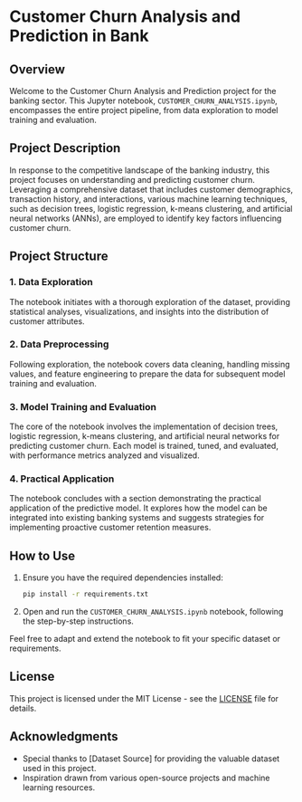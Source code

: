 # Customer Churn Analysis and Prediction in Bank

## Overview

Welcome to the Customer Churn Analysis and Prediction project for the banking sector. This Jupyter notebook, `CUSTOMER_CHURN_ANALYSIS.ipynb`, encompasses the entire project pipeline, from data exploration to model training and evaluation.

## Project Description

In response to the competitive landscape of the banking industry, this project focuses on understanding and predicting customer churn. Leveraging a comprehensive dataset that includes customer demographics, transaction history, and interactions, various machine learning techniques, such as decision trees, logistic regression, k-means clustering, and artificial neural networks (ANNs), are employed to identify key factors influencing customer churn.

## Project Structure

### 1. Data Exploration

The notebook initiates with a thorough exploration of the dataset, providing statistical analyses, visualizations, and insights into the distribution of customer attributes.

### 2. Data Preprocessing

Following exploration, the notebook covers data cleaning, handling missing values, and feature engineering to prepare the data for subsequent model training and evaluation.

### 3. Model Training and Evaluation

The core of the notebook involves the implementation of decision trees, logistic regression, k-means clustering, and artificial neural networks for predicting customer churn. Each model is trained, tuned, and evaluated, with performance metrics analyzed and visualized.

### 4. Practical Application

The notebook concludes with a section demonstrating the practical application of the predictive model. It explores how the model can be integrated into existing banking systems and suggests strategies for implementing proactive customer retention measures.

## How to Use

1. Ensure you have the required dependencies installed:

   ```bash
   pip install -r requirements.txt
   ```

2. Open and run the `CUSTOMER_CHURN_ANALYSIS.ipynb` notebook, following the step-by-step instructions.

Feel free to adapt and extend the notebook to fit your specific dataset or requirements.

## License

This project is licensed under the MIT License - see the [LICENSE](LICENSE) file for details.

## Acknowledgments

- Special thanks to [Dataset Source] for providing the valuable dataset used in this project.
- Inspiration drawn from various open-source projects and machine learning resources.
